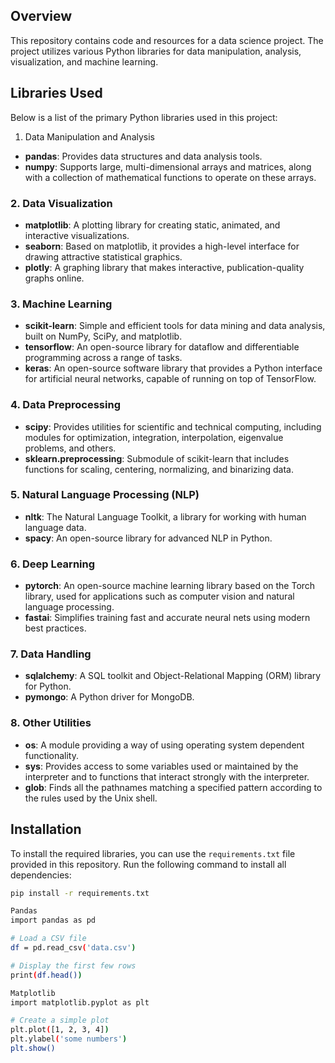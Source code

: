 ## Overview  

This repository contains code and resources for a data science project. The project utilizes various Python libraries for data manipulation, analysis, visualization, and machine learning.

## Libraries Used

Below is a list of the primary Python libraries used in this project:
 1. Data Manipulation and Analysis
- **pandas**: Provides data structures and data analysis tools.
- **numpy**: Supports large, multi-dimensional arrays and matrices, along with a collection of mathematical functions to operate on these arrays.

### 2. Data Visualization
- **matplotlib**: A plotting library for creating static, animated, and interactive visualizations.
- **seaborn**: Based on matplotlib, it provides a high-level interface for drawing attractive statistical graphics.
- **plotly**: A graphing library that makes interactive, publication-quality graphs online.

### 3. Machine Learning
- **scikit-learn**: Simple and efficient tools for data mining and data analysis, built on NumPy, SciPy, and matplotlib.
- **tensorflow**: An open-source library for dataflow and differentiable programming across a range of tasks.
- **keras**: An open-source software library that provides a Python interface for artificial neural networks, capable of running on top of TensorFlow.

### 4. Data Preprocessing
- **scipy**: Provides utilities for scientific and technical computing, including modules for optimization, integration, interpolation, eigenvalue problems, and others.
- **sklearn.preprocessing**: Submodule of scikit-learn that includes functions for scaling, centering, normalizing, and binarizing data.

### 5. Natural Language Processing (NLP)
- **nltk**: The Natural Language Toolkit, a library for working with human language data.
- **spacy**: An open-source library for advanced NLP in Python.

### 6. Deep Learning
- **pytorch**: An open-source machine learning library based on the Torch library, used for applications such as computer vision and natural language processing.
- **fastai**: Simplifies training fast and accurate neural nets using modern best practices.

### 7. Data Handling
- **sqlalchemy**: A SQL toolkit and Object-Relational Mapping (ORM) library for Python.
- **pymongo**: A Python driver for MongoDB.

### 8. Other Utilities
- **os**: A module providing a way of using operating system dependent functionality.
- **sys**: Provides access to some variables used or maintained by the interpreter and to functions that interact strongly with the interpreter.
- **glob**: Finds all the pathnames matching a specified pattern according to the rules used by the Unix shell.

## Installation

To install the required libraries, you can use the `requirements.txt` file provided in this repository. Run the following command to install all dependencies:

```bash
pip install -r requirements.txt

Pandas
import pandas as pd

# Load a CSV file
df = pd.read_csv('data.csv')

# Display the first few rows
print(df.head())

Matplotlib
import matplotlib.pyplot as plt

# Create a simple plot
plt.plot([1, 2, 3, 4])
plt.ylabel('some numbers')
plt.show()

